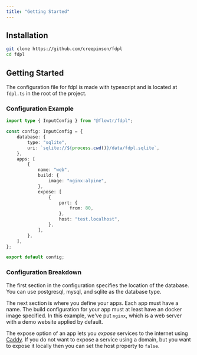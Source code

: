 ```yaml
---
title: "Getting Started"
---
```


## Installation

```bash
git clone https://github.com/creepinson/fdpl
cd fdpl
```

## Getting Started

The configuration file for fdpl is made with typescript and is located at `fdpl.ts` in the root of the project.

### Configuration Example

```typescript
import type { InputConfig } from "@flowtr/fdpl";

const config: InputConfig = {
    database: {
        type: "sqlite",
        uri: `sqlite://${process.cwd()}/data/fdpl.sqlite`,
    },
    apps: [
        {
            name: "web",
            build: {
                image: "nginx:alpine",
            },
            expose: [
                {
                    port: {
                        from: 80,
                    },
                    host: "test.localhost",
                },
            ],
        },
    ],
};

export default config;

```

### Configuration Breakdown

The first section in the configuration specifies the location of the database. You can use postgresql, mysql, and sqlite as the database type.

The next section is where you define your apps. Each app must have a name. The build configuration for your app must at least have an docker image specified. In this example, we've put `nginx`, which is a web server with a demo website applied by default.

The expose option of an app lets you *expose* services to the internet using [Caddy](https://caddyserver.com). If you do not want to expose a service using a domain, but you want to expose it locally then you can set the host property to `false`.
